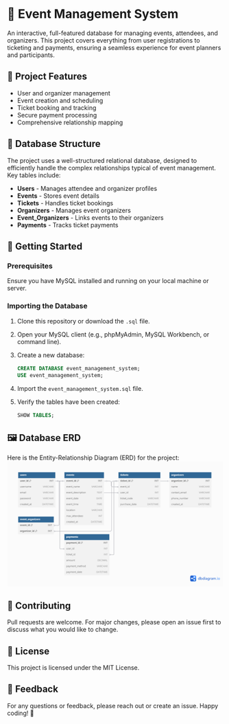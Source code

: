 # 🎉 Event Management System

An interactive, full-featured database for managing events, attendees, and organizers. This project covers everything from user registrations to ticketing and payments, ensuring a seamless experience for event planners and participants.

## 🌟 Project Features

* User and organizer management
* Event creation and scheduling
* Ticket booking and tracking
* Secure payment processing
* Comprehensive relationship mapping

## 📁 Database Structure

The project uses a well-structured relational database, designed to efficiently handle the complex relationships typical of event management. Key tables include:

* **Users** - Manages attendee and organizer profiles
* **Events** - Stores event details
* **Tickets** - Handles ticket bookings
* **Organizers** - Manages event organizers
* **Event\_Organizers** - Links events to their organizers
* **Payments** - Tracks ticket payments

## 🚀 Getting Started

### Prerequisites

Ensure you have MySQL installed and running on your local machine or server.

### Importing the Database

1. Clone this repository or download the `.sql` file.
2. Open your MySQL client (e.g., phpMyAdmin, MySQL Workbench, or command line).
3. Create a new database:

   ```sql
   CREATE DATABASE event_management_system;
   USE event_management_system;
   ```
4. Import the `event_management_system.sql` file.
5. Verify the tables have been created:

   ```sql
   SHOW TABLES;
   ```

## 🖼️ Database ERD

Here is the Entity-Relationship Diagram (ERD) for the project:
![E-commerce ERD](./eventserd.png)


## 🤝 Contributing

Pull requests are welcome. For major changes, please open an issue first to discuss what you would like to change.

## 📄 License

This project is licensed under the MIT License.

## 💬 Feedback

For any questions or feedback, please reach out or create an issue. Happy coding! 🚀
